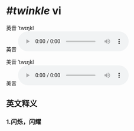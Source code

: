 # ***\#twinkle*** vi
英音 ˈtwɪŋkl  
英音
<audio src="./media/twinkle1_AAC.aac" controls="controls"></audio>

美音 ˈtwɪŋkl  
美音
<audio src="./media/twinkle2_AAC.aac" controls="controls"></audio>



  

英文释义
---
### 1.**闪烁，闪耀**  


